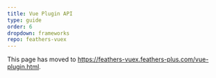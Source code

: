 ```yaml
---
title: Vue Plugin API
type: guide
order: 6
dropdown: frameworks
repo: feathers-vuex
---
```


This page has moved to https://feathers-vuex.feathers-plus.com/vue-plugin.html.